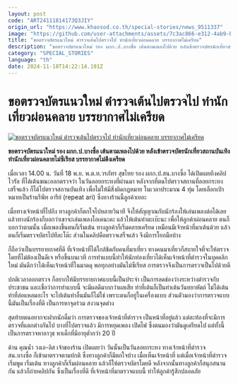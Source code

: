 ```yaml
---
layout: post
code: "ART24111814173Q3JIY"
origin_url: "https://www.khaosod.co.th/special-stories/news_9511337"
image: "https://github.com/user-attachments/assets/7c3ac866-e312-4ab9-b4fc-1ea166405a30"
title: "ขอตรวจบัตรแนวใหม่ ตำรวจเต้นไปตรวจไป ทำนักเที่ยวผ่อนคลาย บรรยากาศไม่เครียด"
description: "ขอตรวจบัตรแนวใหม่ รอง ผกก.ป.บางซื่อ เต้นตามเพลงไปด้วย หลังเข้าตรวจบัตรนักเที่ยวสถานบันเทิง ทำนักเที่ยวผ่อนคลายไม่ซีเรียส บรรยากาศไม่ตึงเครียด"
category: "SPECIAL_STORIES"
language: "th"
date: 2024-11-18T14:22:14.191Z
---
```


# ขอตรวจบัตรแนวใหม่ ตำรวจเต้นไปตรวจไป ทำนักเที่ยวผ่อนคลาย บรรยากาศไม่เครียด

[![ขอตรวจบัตรแนวใหม่ ตำรวจเต้นไปตรวจไป ทำนักเที่ยวผ่อนคลาย บรรยากาศไม่เครียด](https://www.khaosod.co.th/wpapp/uploads/2024/11/policebangsue1.jpg "ขอตรวจบัตรแนวใหม่ ตำรวจเต้นไปตรวจไป ทำนักเที่ยวผ่อนคลาย บรรยากาศไม่เครียด")](https://www.khaosod.co.th/wpapp/uploads/2024/11/policebangsue1.jpg)

**ขอตรวจบัตรแนวใหม่ รอง ผกก.ป.บางซื่อ เต้นตามเพลงไปด้วย หลังเข้าตรวจบัตรนักเที่ยวสถานบันเทิง ทำนักเที่ยวผ่อนคลายไม่ซีเรียส บรรยากาศไม่ตึงเครียด**

เมื่อเวลา 14.00 น. วันที่ 18 พ.ย. พ.ต.ท.วรภัทร สุขไทย รอง ผกก.ป.สน.บางซื่อ ได้เปิดเผยถึงคลิปไวรัล ที่ได้เต้นขณะออกตรวจว่า ในวันลอยกระทงที่ผ่านมา หลังจากที่ตนไปตรวจสถานที่ลอยกระทงเสร็จแล้ว ก็ได้ไปตรวจสถานบันเทิง เพื่อไม่ให้มีสิ่งผิดกฎหมาย ในเวลาประมาณ 4 ทุ่ม โดยเลือกเป้าหมายเป็นร้านรีพีท อารีย์ (repeat ari) ซึ่งทางร้านนี้ลูกค้าเยอะ

เมื่อทางเจ้าหน้าที่ไปถึง ทางลูกค้าก็ตกใจไปหลายวินาที จึงให้สัญญาณกับนักร้องให้เล่นเพลงต่อได้เลย แล้วทางนักร้องก็บอกว่าเขาจะเล่นเพลงโอเคนะคะ แล้วให้เต้นท่าตะเบ๊ะนะ เพื่อให้ลูกค้าผ่อนคลาย ตนก็บอกว่าตามนั้น เมื่อเพลงขึ้นตนก็เริ่มเต้น ทางลูกค้าก็เริ่มคลายเครียด เหมือนมีเจ้าหน้าที่มาเต้นด้วย แล้วตนก็เริ่มตรวจบัตรไปทีละโต๊ะ ส่วนในคลิปคือตรวจเสร็จแล้ว จึงมีการโยกมือบ้าง

ก็ถือว่าเป็นบรรยายกาศที่ดี ที่เจ้าหน้าที่ได้ใกล้ชิดกับคนที่มาเที่ยว ทางคนมาเที่ยวก็สบายใจที่จะให้ตรวจ โดยที่ไม่ต้องเป็นดีเจ หรือขึ้นบนเวที การทำแบบนี้ทำให้นักท่องเที่ยวได้เห็นเจ้าหน้าที่ตำรวจในบุคคลิกใหม่ มันดีกว่าได้เห็นเจ้าหน้าที่ในมาดดุ พอทุกอย่างมันไม่ซีเรียส การตรวจจึงเป็นการตรวจเป็นไปด้วยดี



ปกติเวลาออกตรวจ ก็อยากให้มีบรรยายกาศแบบนี้เป็นประจำ เป็นการลดช่องว่างระหว่างตำรวจกับประชาชน และเชื่อว่าการทำแบบนี้ จะมีผลดีมากกว่าผลเสีย ท่าที่เต้นก็เป็นท่าเต้นวันทยาหัตถ์ ไม่ได้เต้นท่าที่ล่อแหลมอะไร จะไปเต้นท่าอื่นมันก็ไม่ใช่ เพราะตนก็อยู่ในเครื่องแบบ ส่วนตัวมองว่าการตรวจแบบนี้มันเป็นเรื่องที่ดี เป็นการหาจุดร่วม สงวนจุดต่าง

สุดท้ายตนอยากจะฝากนักดื่มว่า การตรวจของเจ้าหน้าที่ตำรวจ เป็นหน้าที่อยู่แล้ว แต่ละท้องที่จะมีการตรวจที่แตกต่างกันไป บางที่ไปตรวจแล้ว มีการหยุดเพลง เปิดไฟ ซึ่งตนมองว่ามันดูเครียดไป แต่ทั้งนี้เป็นการตรวจหาอาวุธ หาเด็กที่มีอายุต่ำกว่า 20 ปี

ด้าน คุณน้ำ วงเอ-ลิส เจ้าของร้าน เปิดเผยว่า วันนั้นเป็นวันลอยกระทง ทางเจ้าหน้าที่ตำรวจ สน.บางซื่อ ก็เข้ามาตรวจตามปกติ ซึ่งทางลูกค้าก็มีตกใจบ้าง เมื่อเห็นเจ้าหน้าที่ แต่เมื่อเจ้าหน้าที่ตำรวจเริ่มพูด เริ่มเต้น ทางลูกค้าก็เริ่มผ่อนคลาย แล้วก็ให้ตรวจบัตรโดยดี หลังจากนั้นทางลูกค้าก็สนุกสนานกัน แล้วก็ถ่ายคลิปกัน ซึ่งเป็นเรื่องที่ดี ที่เจ้าหน้าที่มาตรวจแบบนี้ ทำให้ลูกค้ารู้สึกปลอดภัย